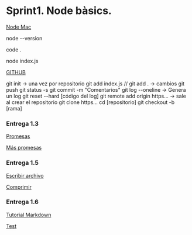 # Sprint1. Node bàsics.
[Node Mac](
https://www.digitalocean.com/community/tutorials/how-to-install-node-js-and-create-a-local-development-environment-on-macos)

node --version

code . 

node index.js

[GITHUB](https://www.freecodecamp.org/espanol/news/como-hacer-tu-primer-pull-request-en-github/)

git init -> una vez por repositorio
git add index.js // git add . -> cambios
git push 
git status -s
git commit -m "Comentarios"
git log --oneline -> Genera un log
git reset --hard [código del log]
git remote add origin https... -> sale al crear el repositorio
git clone https...
cd [repositorio]
git checkout -b [rama]

### Entrega 1.3
[Promesas](https://www.youtube.com/watch?v=Uxb_hhdy2KM)

[Más promesas](https://www.youtube.com/watch?v=9AbdrNR1vFU)
### Entrega 1.5
[Escribir archivo](https://www.youtube.com/watch?v=aA7h_M85rjA)

[Comprimir](https://www.youtube.com/watch?v=JxSsCqZ_xjw)

### Entrega 1.6
[Tutorial Markdown](https://www.youtube.com/watch?v=UvaZzOkM1j0&t=81s)

[Test](https://www.youtube.com/watch?v=_xxVJdGNMrs)

